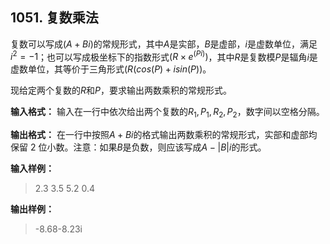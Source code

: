 ﻿## 1051. 复数乘法
复数可以写成$(A+Bi)$的常规形式，其中$A$是实部，$B$是虚部，$i$是虚数单位，满足$i^2=−1$；也可以写成极坐标下的指数形式$(R×e^{​(Pi)})$，其中$R$是复数模$P$是辐角$i$是虚数单位，其等价于三角形式$(R(cos(P)+isin(P))$。

现给定两个复数的$R$和$P$，要求输出两数乘积的常规形式。

**输入格式：**
输入在一行中依次给出两个复数的$R_1,P_1,R_2,P_2$，数字间以空格分隔。

**输出格式：**
在一行中按照$A+Bi$的格式输出两数乘积的常规形式，实部和虚部均保留 2 位小数。注意：如果$B$是负数，则应该写成$A-|B|i$的形式。

**输入样例：**
>2.3 3.5 5.2 0.4  

**输出样例：**
>-8.68-8.23i  